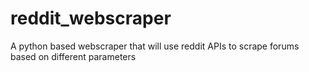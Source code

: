 # reddit_webscraper
A python based webscraper that will use reddit APIs to scrape forums based on different parameters
